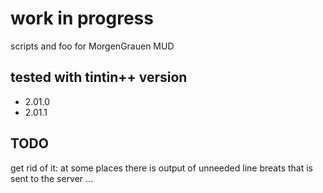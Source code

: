 # work in progress

scripts and foo for MorgenGrauen MUD

## tested with tintin++ version 

* 2.01.0 
* 2.01.1


## TODO 

get rid of it: at some places there is output of unneeded line breats that is sent to the server ... 